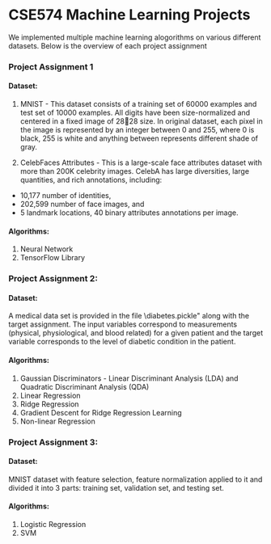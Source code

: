 # CSE574 Machine Learning Projects

We implemented multiple machine learning alogorithms on various different datasets. Below is the overview of each project assignment 

### Project Assignment 1

#### Dataset: 

1. MNIST -  This dataset consists of a training set of 60000 examples and test set of 10000 examples. All digits have been size-normalized and centered in a fixed image of 2828 size. In original dataset, each pixel in the image is represented by an integer between 0 and 255, where 0 is black, 255 is white and anything between represents different shade of gray.

2. CelebFaces Attributes - This is a large-scale face attributes dataset with more than 200K celebrity images. CelebA has large diversities, large quantities, and rich annotations, including:
* 10,177 number of identities,
* 202,599 number of face images, and
* 5 landmark locations, 40 binary attributes annotations per image.

#### Algorithms:
1. Neural Network 
2. TensorFlow Library

### Project Assignment 2:

#### Dataset: 

A medical data set is provided in the file \diabetes.pickle" along with the target assignment. The input variables correspond to measurements (physical, physiological, and blood related) for a given patient and the target variable corresponds to the level of diabetic condition in the patient.

#### Algorithms:
1. Gaussian Discriminators - Linear Discriminant Analysis (LDA) and Quadratic Discriminant Analysis (QDA)
2. Linear Regression
3. Ridge Regression
4. Gradient Descent for Ridge Regression Learning
5. Non-linear Regression

### Project Assignment 3:

#### Dataset: 
MNIST dataset with feature selection, feature normalization applied to it and divided it into 3 parts: training set, validation set, and testing set.

#### Algorithms:

1. Logistic Regression
2. SVM
